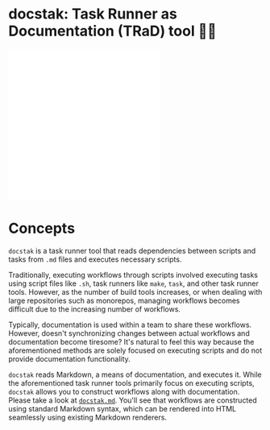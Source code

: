 # docstak: Task Runner as Documentation (TRaD) tool 🐶🥞

![English](./README.md) ![日本語](./README.ja.md)

# Concepts

`docstak` is a task runner tool that reads dependencies between scripts and tasks from `.md` files and executes necessary scripts.

Traditionally, executing workflows through scripts involved executing tasks using script files like `.sh`, task runners like `make`, `task`, and other task runner tools.
However, as the number of build tools increases, or when dealing with large repositories such as monorepos, managing workflows becomes difficult due to the increasing number of workflows.

Typically, documentation is used within a team to share these workflows. However, doesn't synchronizing changes between actual workflows and documentation become tiresome?
It's natural to feel this way because the aforementioned methods are solely focused on executing scripts and do not provide documentation functionality.

`docstak` reads Markdown, a means of documentation, and executes it.
While the aforementioned task runner tools primarily focus on executing scripts, `docstak` allows you to construct workflows along with documentation.
Please take a look at [`docstak.md`](./docstak.md).
You'll see that workflows are constructed using standard Markdown syntax, which can be rendered into HTML seamlessly using existing Markdown renderers.
